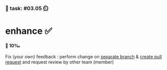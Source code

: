 ### 💪 task: #03.05 [⏲️](https://youtu.be/1gQJUjgCqrU)

# enhance ✅

#### 🏅 10‰

Fix (your own) feedback : perform change on [separate branch](https://docs.github.com/en/pull-requests/collaborating-with-pull-requests/proposing-changes-to-your-work-with-pull-requests/creating-and-deleting-branches-within-your-repository#creating-a-branch) & [create pull request](https://docs.github.com/en/pull-requests/collaborating-with-pull-requests/proposing-changes-to-your-work-with-pull-requests/creating-a-pull-request) and request review by other team (member)